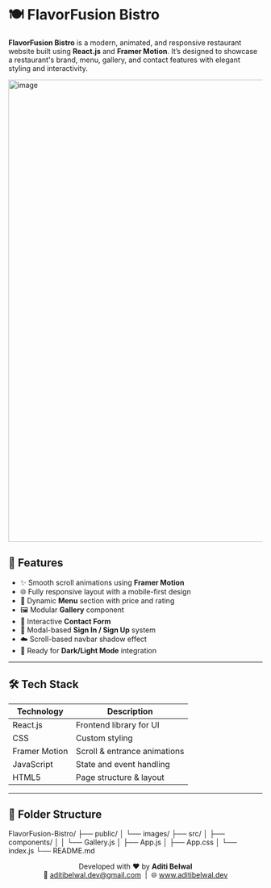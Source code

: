 # 🍽️ FlavorFusion Bistro

**FlavorFusion Bistro** is a modern, animated, and responsive restaurant website built using **React.js** and **Framer Motion**. It’s designed to showcase a restaurant's brand, menu, gallery, and contact features with elegant styling and interactivity.

<img width="1873" height="917" alt="image" src="https://github.com/user-attachments/assets/6724d1f0-2312-4818-a51c-34c9b3842ed6" />

## 📌 Features

- ✨ Smooth scroll animations using **Framer Motion**
- 🌐 Fully responsive layout with a mobile-first design
- 🍴 Dynamic **Menu** section with price and rating
- 🖼️ Modular **Gallery** component
- 💬 Interactive **Contact Form**
- 👥 Modal-based **Sign In / Sign Up** system
- ☁️ Scroll-based navbar shadow effect
- 🌙 Ready for **Dark/Light Mode** integration

---

## 🛠️ Tech Stack

| Technology     | Description                    |
|----------------|--------------------------------|
| React.js       | Frontend library for UI        |
| CSS            | Custom styling                 |
| Framer Motion  | Scroll & entrance animations   |
| JavaScript     | State and event handling       |
| HTML5          | Page structure & layout        |

---

## 📁 Folder Structure

FlavorFusion-Bistro/
├── public/
│ └── images/
├── src/
│ ├── components/
│ │ └── Gallery.js
│ ├── App.js
│ ├── App.css
│ └── index.js
└── README.md

<p align="center">
  Developed with ❤️ by <strong>Aditi Belwal</strong><br/>
  📧 <a href="mailto:aditibelwal.dev@gmail.com">aditibelwal.dev@gmail.com</a> &nbsp;|&nbsp;
  🌐 <a href="https://www.aditibelwal.dev">www.aditibelwal.dev</a>
</p>

